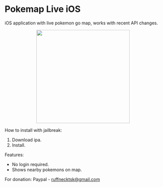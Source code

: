 # Pokemap Live iOS
iOS application with live pokemon go map, works with recent API changes.

<p align="center">
  <img src="https://github.com/ruffnecktsk/pokemap_live_ios/blob/master/Simulator.png" width="300"/>
</p>

How to install with jailbreak:

1. Download ipa.
2. Install.

Features:

- No login required. 
- Shows nearby pokemons on map. 

For donation:
Paypal - ruffnecktsk@gmail.com
